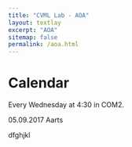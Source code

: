 ```yaml
---
title: "CVML Lab - AOA"
layout: textlay
excerpt: "AOA"
sitemap: false
permalink: /aoa.html
---
```


# Calendar

Every Wednesday at 4:30 in COM2.

05.09.2017 Aarts

dfghjkl
